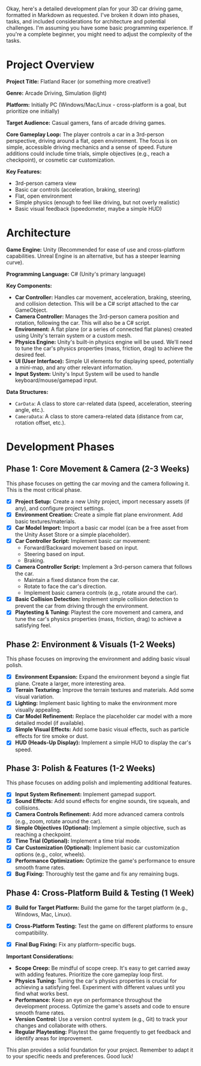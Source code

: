 Okay, here's a detailed development plan for your 3D car driving game, formatted in Markdown as requested.  I've broken it down into phases, tasks, and included considerations for architecture and potential challenges.  I'm assuming you have some basic programming experience.  If you're a complete beginner, you might need to adjust the complexity of the tasks.

# Project Overview

**Project Title:** Flatland Racer (or something more creative!)

**Genre:** Arcade Driving, Simulation (light)

**Platform:** Initially PC (Windows/Mac/Linux - cross-platform is a goal, but prioritize one initially)

**Target Audience:** Casual gamers, fans of arcade driving games.

**Core Gameplay Loop:** The player controls a car in a 3rd-person perspective, driving around a flat, open environment.  The focus is on simple, accessible driving mechanics and a sense of speed.  Future additions could include time trials, simple objectives (e.g., reach a checkpoint), or cosmetic car customization.

**Key Features:**

*   3rd-person camera view
*   Basic car controls (acceleration, braking, steering)
*   Flat, open environment
*   Simple physics (enough to feel like driving, but not overly realistic)
*   Basic visual feedback (speedometer, maybe a simple HUD)

# Architecture

**Game Engine:** Unity (Recommended for ease of use and cross-platform capabilities.  Unreal Engine is an alternative, but has a steeper learning curve).

**Programming Language:** C# (Unity's primary language)

**Key Components:**

*   **Car Controller:**  Handles car movement, acceleration, braking, steering, and collision detection.  This will be a C# script attached to the car GameObject.
*   **Camera Controller:**  Manages the 3rd-person camera position and rotation, following the car.  This will also be a C# script.
*   **Environment:**  A flat plane (or a series of connected flat planes) created using Unity's terrain system or a custom mesh.
*   **Physics Engine:** Unity's built-in physics engine will be used.  We'll need to tune the car's physics properties (mass, friction, drag) to achieve the desired feel.
*   **UI (User Interface):**  Simple UI elements for displaying speed, potentially a mini-map, and any other relevant information.
*   **Input System:** Unity's Input System will be used to handle keyboard/mouse/gamepad input.

**Data Structures:**

*   `CarData`:  A class to store car-related data (speed, acceleration, steering angle, etc.).
*   `CameraData`: A class to store camera-related data (distance from car, rotation offset, etc.).

# Development Phases

## Phase 1: Core Movement & Camera (2-3 Weeks)

This phase focuses on getting the car moving and the camera following it.  This is the most critical phase.

*   [x] **Project Setup:** Create a new Unity project, import necessary assets (if any), and configure project settings.
*   [x] **Environment Creation:** Create a simple flat plane environment.  Add basic textures/materials.
*   [x] **Car Model Import:** Import a basic car model (can be a free asset from the Unity Asset Store or a simple placeholder).
*   [x] **Car Controller Script:** Implement basic car movement:
    *   Forward/Backward movement based on input.
    *   Steering based on input.
    *   Braking.
*   [x] **Camera Controller Script:** Implement a 3rd-person camera that follows the car.
    *   Maintain a fixed distance from the car.
    *   Rotate to face the car's direction.
    *   Implement basic camera controls (e.g., rotate around the car).
*   [x] **Basic Collision Detection:** Implement simple collision detection to prevent the car from driving through the environment.
*   [x] **Playtesting & Tuning:**  Playtest the core movement and camera, and tune the car's physics properties (mass, friction, drag) to achieve a satisfying feel.

## Phase 2: Environment & Visuals (1-2 Weeks)

This phase focuses on improving the environment and adding basic visual polish.

*   [x] **Environment Expansion:** Expand the environment beyond a single flat plane.  Create a larger, more interesting area.
*   [x] **Terrain Texturing:** Improve the terrain textures and materials.  Add some visual variation.
*   [x] **Lighting:** Implement basic lighting to make the environment more visually appealing.
*   [x] **Car Model Refinement:** Replace the placeholder car model with a more detailed model (if available).
*   [x] **Simple Visual Effects:** Add some basic visual effects, such as particle effects for tire smoke or dust.
*   [x] **HUD (Heads-Up Display):** Implement a simple HUD to display the car's speed.

## Phase 3: Polish & Features (1-2 Weeks)

This phase focuses on adding polish and implementing additional features.

*   [x] **Input System Refinement:** Implement gamepad support.
*   [x] **Sound Effects:** Add sound effects for engine sounds, tire squeals, and collisions.
*   [x] **Camera Controls Refinement:** Add more advanced camera controls (e.g., zoom, rotate around the car).
*   [x] **Simple Objectives (Optional):** Implement a simple objective, such as reaching a checkpoint.
*   [x] **Time Trial (Optional):** Implement a time trial mode.
*   [x] **Car Customization (Optional):** Implement basic car customization options (e.g., color, wheels).
*   [x] **Performance Optimization:** Optimize the game's performance to ensure smooth frame rates.
*   [x] **Bug Fixing:** Thoroughly test the game and fix any remaining bugs.

## Phase 4: Cross-Platform Build & Testing (1 Week)

*   [x] **Build for Target Platform:** Build the game for the target platform (e.g., Windows, Mac, Linux).
*   [x] **Cross-Platform Testing:** Test the game on different platforms to ensure compatibility.
*   [x] **Final Bug Fixing:** Fix any platform-specific bugs.



**Important Considerations:**

*   **Scope Creep:** Be mindful of scope creep. It's easy to get carried away with adding features. Prioritize the core gameplay loop first.
*   **Physics Tuning:**  Tuning the car's physics properties is crucial for achieving a satisfying feel.  Experiment with different values until you find what works best.
*   **Performance:**  Keep an eye on performance throughout the development process.  Optimize the game's assets and code to ensure smooth frame rates.
*   **Version Control:** Use a version control system (e.g., Git) to track your changes and collaborate with others.
*   **Regular Playtesting:**  Playtest the game frequently to get feedback and identify areas for improvement.

This plan provides a solid foundation for your project.  Remember to adapt it to your specific needs and preferences. Good luck!